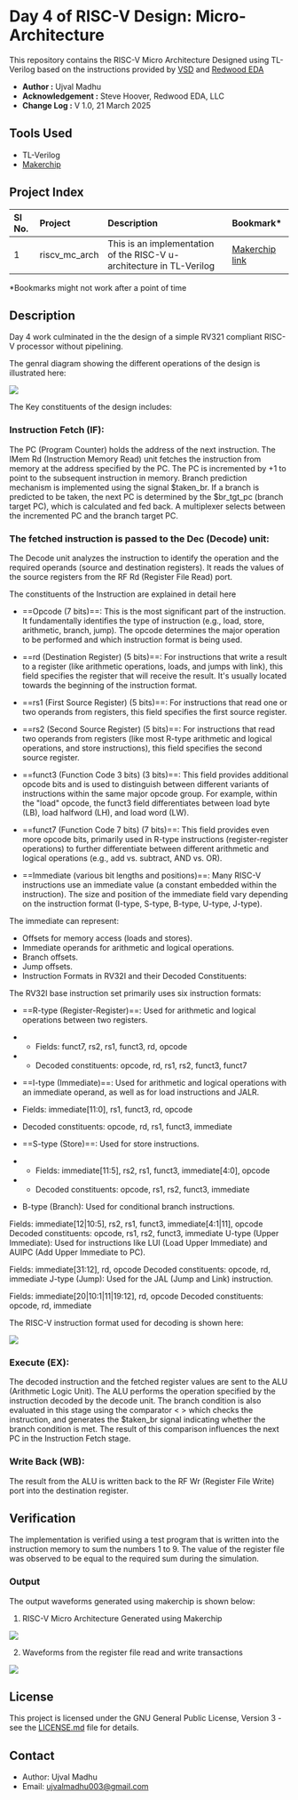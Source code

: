 # Day 4 of RISC-V Design: Micro-Architecture

This repository contains the RISC-V Micro Architecture Designed using TL-Verilog based on the
instructions provided by [VSD](https://vlsisystemdesign.com) and [Redwood EDA](https://www.redwoodeda.com)


- **Author :** Ujval Madhu
- **Acknowledgement :** Steve Hoover, Redwood EDA, LLC
- **Change Log :**  V 1.0, 21 March 2025


## Tools Used
- TL-Verilog
- [Makerchip](https://www.makerchip.com)

## Project Index


|  Sl No. | Project| Description| Bookmark* |
|:-------|:-------|:-----------|:----------|
| 1 | riscv_mc_arch| This is an implementation of the RISC-V u-architecture in TL-Verilog | [Makerchip link](https://myth.makerchip.com/sandbox/0jRfjh1Qk/0X6hX5V) |

*Bookmarks might not work after a point of time


## Description

Day 4 work culminated in the the design of a simple RV321 compliant RISC-V processor without pipelining. 

The genral diagram showing the different operations of the design is illustrated here:

<p>
    <img = src = "./Figures/day4_arch.png">
</p>

The Key constituents of the design includes:

### Instruction Fetch (IF):

The PC (Program Counter) holds the address of the next instruction.
The IMem Rd (Instruction Memory Read) unit fetches the instruction from memory at the address specified by the PC.
The PC is incremented by +1 to point to the subsequent instruction in memory.
Branch prediction mechanism is implemented using the signal $taken_br.
If a branch is predicted to be taken, the next PC is determined by the $br_tgt_pc (branch target PC), which is calculated  and fed back. A multiplexer selects between the incremented PC and the branch target PC.


### The fetched instruction is passed to the Dec (Decode) unit:

The Decode unit analyzes the instruction to identify the operation and the required operands (source and destination registers).
It reads the values of the source registers from the RF Rd (Register File Read) port.

The constituents of the Instruction are explained in detail here

- ==Opcode (7 bits)==: This is the most significant part of the instruction. It fundamentally identifies the type of instruction (e.g., load, store, arithmetic, branch, jump). The opcode determines the major operation to be performed and which instruction format is being used.

- ==rd (Destination Register) (5 bits)==: For instructions that write a result to a register (like arithmetic operations, loads, and jumps with link), this field specifies the register that will receive the result. It's usually located towards the beginning of the instruction format.

- ==rs1 (First Source Register) (5 bits)==: For instructions that read one or two operands from registers, this field specifies the first source register.

- ==rs2 (Second Source Register) (5 bits)==: For instructions that read two operands from registers (like most R-type arithmetic and logical operations, and store instructions), this field specifies the second source register.

- ==funct3 (Function Code 3 bits) (3 bits)==: This field provides additional opcode bits and is used to distinguish between different variants of instructions within the same major opcode group. For example, within the "load" opcode, the funct3 field differentiates between load byte (LB), load halfword (LH), and load word (LW).

- ==funct7 (Function Code 7 bits) (7 bits)==: This field provides even more opcode bits, primarily used in R-type instructions (register-register operations) to further differentiate between different arithmetic and logical operations (e.g., add vs. subtract, AND vs. OR).

- ==Immediate (various bit lengths and positions)==: Many RISC-V instructions use an immediate value (a constant embedded within the instruction). The size and position of the immediate field vary depending on the instruction format (I-type, S-type, B-type, U-type, J-type). 

The immediate can represent:

- Offsets for memory access (loads and stores).
- Immediate operands for arithmetic and logical operations.
- Branch offsets.
- Jump offsets.
- Instruction Formats in RV32I and their Decoded Constituents:

The RV32I base instruction set primarily uses six instruction formats:

- ==R-type (Register-Register)==: Used for arithmetic and logical operations between two registers.

- - Fields: funct7, rs2, rs1, funct3, rd, opcode
- - Decoded constituents: opcode, rd, rs1, rs2, funct3, funct7

- ==I-type (Immediate)==: Used for arithmetic and logical operations with an immediate operand, as well as for load instructions and JALR.

- Fields: immediate[11:0], rs1, funct3, rd, opcode
- Decoded constituents: opcode, rd, rs1, funct3, immediate

- ==S-type (Store)==: Used for store instructions.

- - Fields: immediate[11:5], rs2, rs1, funct3, immediate[4:0], opcode
- - Decoded constituents: opcode, rs1, rs2, funct3, immediate

- B-type (Branch): Used for conditional branch instructions.

Fields: immediate[12|10:5], rs2, rs1, funct3, immediate[4:1|11], opcode
Decoded constituents: opcode, rs1, rs2, funct3, immediate
U-type (Upper Immediate): Used for instructions like LUI (Load Upper Immediate) and AUIPC (Add Upper Immediate to PC).

Fields: immediate[31:12], rd, opcode
Decoded constituents: opcode, rd, immediate
J-type (Jump): Used for the JAL (Jump and Link) instruction.

Fields: immediate[20|10:1|11|19:12], rd, opcode
Decoded constituents: opcode, rd, immediate

The RISC-V instruction format used for decoding is shown here:

<p>
    <img = src = "./Figures/riscv_instr_format.png">
</p>


### Execute (EX):

The decoded instruction and the fetched register values are sent to the ALU (Arithmetic Logic Unit).
The ALU performs the operation specified by the instruction decoded by the decode unit.
The branch condition is also evaluated in this stage using the comparator < > which checks the instruction, and generates the $taken_br signal indicating whether the branch condition is met. The result of this comparison influences the next PC in the Instruction Fetch stage.


### Write Back (WB):

The result from the ALU is written back to the RF Wr (Register File Write) port into the destination register.


## Verification
The implementation is verified using a test program that is written into the instruction memory to sum the numbers 1 to 9.
The value of the register file was observed to be equal to the required sum during the simulation. 


### Output

The output waveforms generated using makerchip is shown below:


1. RISC-V Micro Architecture Generated using Makerchip
<p>
    <img = src = "./Figures/uarch.png">
</p>

2. Waveforms from the register file read and write transactions
<p>
    <img = src = "./Figures/waveforms.png">
</p>


## License

This project is licensed under the GNU General Public License, Version 3 - see the [LICENSE.md](../LICENSE.md) file for details.

## Contact

- Author: Ujval Madhu
- Email: ujvalmadhu003@gmail.com